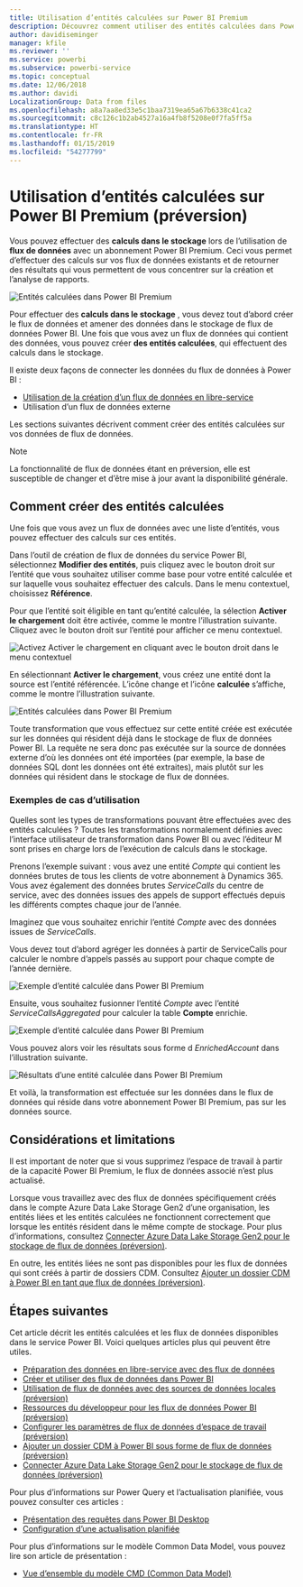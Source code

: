 ```yaml
---
title: Utilisation d’entités calculées sur Power BI Premium
description: Découvrez comment utiliser des entités calculées dans Power BI Premium
author: davidiseminger
manager: kfile
ms.reviewer: ''
ms.service: powerbi
ms.subservice: powerbi-service
ms.topic: conceptual
ms.date: 12/06/2018
ms.author: davidi
LocalizationGroup: Data from files
ms.openlocfilehash: a8a7aa8ed33e5c1baa7319ea65a67b6338c41ca2
ms.sourcegitcommit: c8c126c1b2ab4527a16a4fb8f5208e0f7fa5ff5a
ms.translationtype: HT
ms.contentlocale: fr-FR
ms.lasthandoff: 01/15/2019
ms.locfileid: "54277799"
---
```

# <a name="using-computed-entities-on-power-bi-premium-preview"></a>Utilisation d’entités calculées sur Power BI Premium (préversion)

Vous pouvez effectuer des **calculs dans le stockage** lors de l’utilisation de **flux de données** avec un abonnement Power BI Premium. Ceci vous permet d’effectuer des calculs sur vos flux de données existants et de retourner des résultats qui vous permettent de vous concentrer sur la création et l’analyse de rapports. 

![Entités calculées dans Power BI Premium](media/service-dataflows-computed-entities-premium/computed-entities-premium_00.png)

Pour effectuer des **calculs dans le stockage** , vous devez tout d’abord créer le flux de données et amener des données dans le stockage de flux de données Power BI. Une fois que vous avez un flux de données qui contient des données, vous pouvez créer **des entités calculées**, qui effectuent des calculs dans le stockage. 

Il existe deux façons de connecter les données du flux de données à Power BI :

* [Utilisation de la création d’un flux de données en libre-service](service-dataflows-create-use.md)
* Utilisation d’un flux de données externe

Les sections suivantes décrivent comment créer des entités calculées sur vos données de flux de données.

> [!NOTE]
> La fonctionnalité de flux de données étant en préversion, elle est susceptible de changer et d’être mise à jour avant la disponibilité générale.


## <a name="how-to-create-computed-entities"></a>Comment créer des entités calculées 

Une fois que vous avez un flux de données avec une liste d’entités, vous pouvez effectuer des calculs sur ces entités.

Dans l’outil de création de flux de données du service Power BI, sélectionnez **Modifier des entités**, puis cliquez avec le bouton droit sur l’entité que vous souhaitez utiliser comme base pour votre entité calculée et sur laquelle vous souhaitez effectuer des calculs. Dans le menu contextuel, choisissez **Référence**.

Pour que l’entité soit éligible en tant qu’entité calculée, la sélection **Activer le chargement** doit être activée, comme le montre l’illustration suivante. Cliquez avec le bouton droit sur l’entité pour afficher ce menu contextuel.

![Activez Activer le chargement en cliquant avec le bouton droit dans le menu contextuel](media/service-dataflows-computed-entities-premium/computed-entities-premium_01.png)

En sélectionnant **Activer le chargement**, vous créez une entité dont la source est l’entité référencée. L’icône change et l’icône **calculée** s’affiche, comme le montre l’illustration suivante.

![Entités calculées dans Power BI Premium](media/service-dataflows-computed-entities-premium/computed-entities-premium_00.png)

Toute transformation que vous effectuez sur cette entité créée est exécutée sur les données qui résident déjà dans le stockage de flux de données Power BI. La requête ne sera donc pas exécutée sur la source de données externe d’où les données ont été importées (par exemple, la base de données SQL dont les données ont été extraites), mais plutôt sur les données qui résident dans le stockage de flux de données.

### <a name="example-use-cases"></a>Exemples de cas d’utilisation
Quelles sont les types de transformations pouvant être effectuées avec des entités calculées ? Toutes les transformations normalement définies avec l’interface utilisateur de transformation dans Power BI ou avec l’éditeur M sont prises en charge lors de l’exécution de calculs dans le stockage. 

Prenons l’exemple suivant : vous avez une entité *Compte* qui contient les données brutes de tous les clients de votre abonnement à Dynamics 365. Vous avez également des données brutes *ServiceCalls* du centre de service, avec des données issues des appels de support effectués depuis les différents comptes chaque jour de l’année.

Imaginez que vous souhaitez enrichir l’entité *Compte* avec des données issues de *ServiceCalls*. 

Vous devez tout d’abord agréger les données à partir de ServiceCalls pour calculer le nombre d’appels passés au support pour chaque compte de l’année dernière. 

![Exemple d’entité calculée dans Power BI Premium](media/service-dataflows-computed-entities-premium/computed-entities-premium_02.png)

Ensuite, vous souhaitez fusionner l’entité *Compte* avec l’entité *ServiceCallsAggregated* pour calculer la table **Compte** enrichie.

![Exemple d’entité calculée dans Power BI Premium](media/service-dataflows-computed-entities-premium/computed-entities-premium_03.png)

Vous pouvez alors voir les résultats sous forme d *EnrichedAccount* dans l’illustration suivante.

![Résultats d’une entité calculée dans Power BI Premium](media/service-dataflows-computed-entities-premium/computed-entities-premium_04.png)

Et voilà, la transformation est effectuée sur les données dans le flux de données qui réside dans votre abonnement Power BI Premium, pas sur les données source.

## <a name="considerations-and-limitations"></a>Considérations et limitations

Il est important de noter que si vous supprimez l’espace de travail à partir de la capacité Power BI Premium, le flux de données associé n’est plus actualisé. 

Lorsque vous travaillez avec des flux de données spécifiquement créés dans le compte Azure Data Lake Storage Gen2 d’une organisation, les entités liées et les entités calculées ne fonctionnent correctement que lorsque les entités résident dans le même compte de stockage. Pour plus d’informations, consultez [Connecter Azure Data Lake Storage Gen2 pour le stockage de flux de données (préversion)](service-dataflows-connect-azure-data-lake-storage-gen2.md).

En outre, les entités liées ne sont pas disponibles pour les flux de données qui sont créés à partir de dossiers CDM. Consultez [Ajouter un dossier CDM à Power BI en tant que flux de données (préversion)](service-dataflows-add-cdm-folder.md).

## <a name="next-steps"></a>Étapes suivantes

Cet article décrit les entités calculées et les flux de données disponibles dans le service Power BI. Voici quelques articles plus qui peuvent être utiles.

* [Préparation des données en libre-service avec des flux de données](service-dataflows-overview.md)
* [Créer et utiliser des flux de données dans Power BI](service-dataflows-create-use.md)
* [Utilisation de flux de données avec des sources de données locales (préversion)](service-dataflows-on-premises-gateways.md)
* [Ressources du développeur pour les flux de données Power BI (préversion)](service-dataflows-developer-resources.md)
* [Configurer les paramètres de flux de données d’espace de travail (préversion)](service-dataflows-configure-workspace-storage-settings.md)
* [Ajouter un dossier CDM à Power BI sous forme de flux de données (préversion)](service-dataflows-add-cdm-folder.md)
* [Connecter Azure Data Lake Storage Gen2 pour le stockage de flux de données (préversion)](service-dataflows-connect-azure-data-lake-storage-gen2.md)

Pour plus d’informations sur Power Query et l’actualisation planifiée, vous pouvez consulter ces articles :
* [Présentation des requêtes dans Power BI Desktop](desktop-query-overview.md)
* [Configuration d’une actualisation planifiée](refresh-scheduled-refresh.md)

Pour plus d’informations sur le modèle Common Data Model, vous pouvez lire son article de présentation :
* [Vue d’ensemble du modèle CMD (Common Data Model) ](https://docs.microsoft.com/powerapps/common-data-model/overview)

